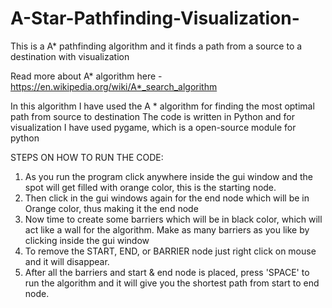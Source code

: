 # A-Star-Pathfinding-Visualization-
This is a A* pathfinding algorithm and it finds a path from a source to a destination with visualization

Read more about A* algorithm here - https://en.wikipedia.org/wiki/A*_search_algorithm

In this algorithm I have used the A * algorithm for finding the most optimal path from source to destination
The code is written in Python and for visualization I have used pygame, which is a open-source module for python


STEPS ON HOW TO RUN THE CODE:
  1. As you run the program click anywhere inside the gui window and the spot will get filled with orange color, this is the starting node.
  2. Then click in the gui windows again for the end node which will be in Orange color, thus making it the end node
  3. Now time to create some barriers which will be in black color, which will act like a wall for the algorithm. Make as many barriers as you like by clicking inside the gui window
  4. To remove the START, END, or BARRIER node just right click on mouse and it will disappear. 
  5. After all the barriers and start & end node is placed, press 'SPACE' to run the algorithm and it will give you the shortest path from start to end node.
